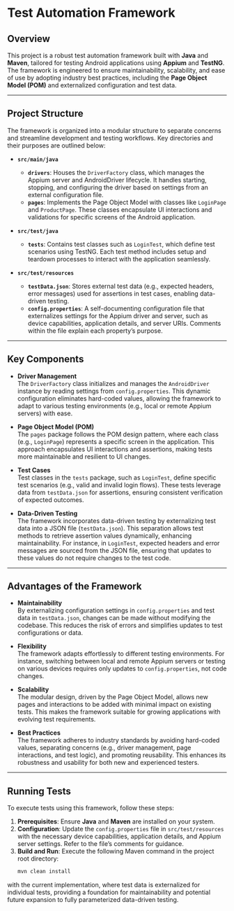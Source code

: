 # Test Automation Framework

## Overview
This project is a robust test automation framework built with **Java** and **Maven**, tailored for testing Android applications using **Appium** and **TestNG**. The framework is engineered to ensure maintainability, scalability, and ease of use by adopting industry best practices, including the **Page Object Model (POM)** and externalized configuration and test data.

---

## Project Structure
The framework is organized into a modular structure to separate concerns and streamline development and testing workflows. Key directories and their purposes are outlined below:

- **`src/main/java`**
  - **`drivers`**: Houses the `DriverFactory` class, which manages the Appium server and AndroidDriver lifecycle. It handles starting, stopping, and configuring the driver based on settings from an external configuration file.
  - **`pages`**: Implements the Page Object Model with classes like `LoginPage` and `ProductPage`. These classes encapsulate UI interactions and validations for specific screens of the Android application.

- **`src/test/java`**
  - **`tests`**: Contains test classes such as `LoginTest`, which define test scenarios using TestNG. Each test method includes setup and teardown processes to interact with the application seamlessly.

- **`src/test/resources`**
  - **`testData.json`**: Stores external test data (e.g., expected headers, error messages) used for assertions in test cases, enabling data-driven testing.
  - **`config.properties`**: A self-documenting configuration file that externalizes settings for the Appium driver and server, such as device capabilities, application details, and server URIs. Comments within the file explain each property’s purpose.

---

## Key Components

- **Driver Management**  
  The `DriverFactory` class initializes and manages the `AndroidDriver` instance by reading settings from `config.properties`. This dynamic configuration eliminates hard-coded values, allowing the framework to adapt to various testing environments (e.g., local or remote Appium servers) with ease.

- **Page Object Model (POM)**  
  The `pages` package follows the POM design pattern, where each class (e.g., `LoginPage`) represents a specific screen in the application. This approach encapsulates UI interactions and assertions, making tests more maintainable and resilient to UI changes.

- **Test Cases**  
  Test classes in the `tests` package, such as `LoginTest`, define specific test scenarios (e.g., valid and invalid login flows). These tests leverage data from `testData.json` for assertions, ensuring consistent verification of expected outcomes.

- **Data-Driven Testing**  
  The framework incorporates data-driven testing by externalizing test data into a JSON file (`testData.json`). This separation allows test methods to retrieve assertion values dynamically, enhancing maintainability. For instance, in `LoginTest`, expected headers and error messages are sourced from the JSON file, ensuring that updates to these values do not require changes to the test code.

---

## Advantages of the Framework

- **Maintainability**  
  By externalizing configuration settings in `config.properties` and test data in `testData.json`, changes can be made without modifying the codebase. This reduces the risk of errors and simplifies updates to test configurations or data.

- **Flexibility**  
  The framework adapts effortlessly to different testing environments. For instance, switching between local and remote Appium servers or testing on various devices requires only updates to `config.properties`, not code changes.

- **Scalability**  
  The modular design, driven by the Page Object Model, allows new pages and interactions to be added with minimal impact on existing tests. This makes the framework suitable for growing applications with evolving test requirements.

- **Best Practices**  
  The framework adheres to industry standards by avoiding hard-coded values, separating concerns (e.g., driver management, page interactions, and test logic), and promoting reusability. This enhances its robustness and usability for both new and experienced testers.

---

## Running Tests

To execute tests using this framework, follow these steps:

1. **Prerequisites**: Ensure **Java** and **Maven** are installed on your system.
2. **Configuration**: Update the `config.properties` file in `src/test/resources` with the necessary device capabilities, application details, and Appium server settings. Refer to the file’s comments for guidance.
3. **Build and Run**: Execute the following Maven command in the project root directory:
   ```bash
   mvn clean install
   ```

with the current implementation, where test data is externalized for individual tests, providing a foundation for maintainability and potential future expansion to fully parameterized data-driven testing.
